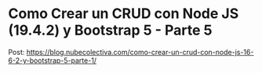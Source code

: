 # Como Crear un CRUD con Node JS (19.4.2) y Bootstrap 5 - Parte 5 
Post: https://blog.nubecolectiva.com/como-crear-un-crud-con-node-js-16-6-2-y-bootstrap-5-parte-1/ 
